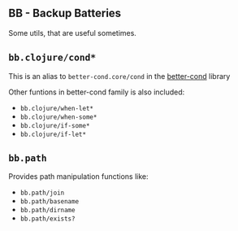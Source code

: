 ## BB - Backup Batteries

Some utils, that are useful sometimes.


## `bb.clojure/cond*`

This is an alias to `better-cond.core/cond` in the [better-cond](https://github.com/Engelberg/better-cond) library 

Other funtions in better-cond family is also included:
- `bb.clojure/when-let*`
- `bb.clojure/when-some*`
- `bb.clojure/if-some*`
- `bb.clojure/if-let*`

## `bb.path`

Provides path manipulation functions like:
- `bb.path/join`
- `bb.path/basename`
- `bb.path/dirname`
- `bb.path/exists?`
